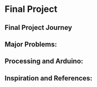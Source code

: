 # Final Project

## Final Project Journey

## Major Problems:



## Processing and Arduino:







## Inspiration and References:
